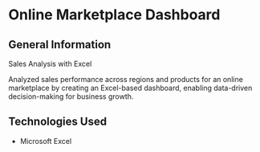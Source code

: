 # Online Marketplace Dashboard
## General Information
Sales Analysis with Excel

Analyzed sales performance across regions and products for an online marketplace by creating an Excel-based dashboard, enabling data-driven decision-making for business growth.

## Technologies Used
* Microsoft Excel
